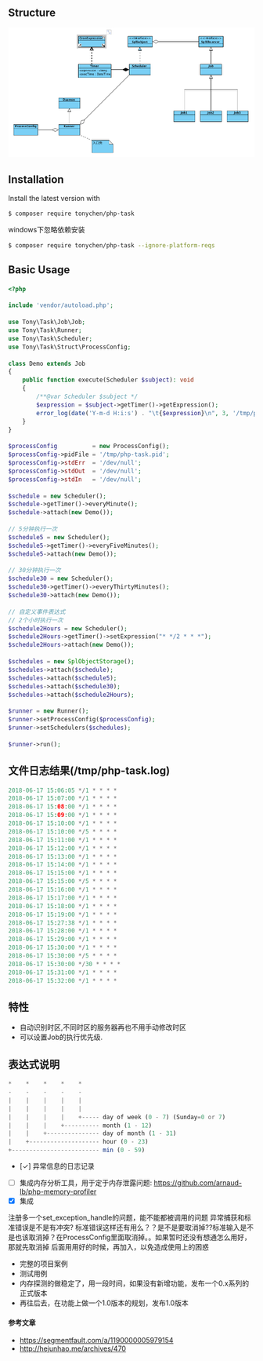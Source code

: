 ## Structure
![uml](media/uml.png)

## Installation
Install the latest version with

```bash
$ composer require tonychen/php-task
```
windows下忽略依赖安装
```bash
$ composer require tonychen/php-task --ignore-platform-reqs
```

## Basic Usage
```php
<?php

include 'vendor/autoload.php';

use Tony\Task\Job\Job;
use Tony\Task\Runner;
use Tony\Task\Scheduler;
use Tony\Task\Struct\ProcessConfig;

class Demo extends Job
{
    public function execute(Scheduler $subject): void
    {
        /**@var Scheduler $subject */
        $expression = $subject->getTimer()->getExpression();
        error_log(date('Y-m-d H:i:s') . "\t{$expression}\n", 3, '/tmp/php-task.log');
    }
}

$processConfig          = new ProcessConfig();
$processConfig->pidFile = '/tmp/php-task.pid';
$processConfig->stdErr  = '/dev/null';
$processConfig->stdOut  = '/dev/null';
$processConfig->stdIn   = '/dev/null';

$schedule = new Scheduler();
$schedule->getTimer()->everyMinute();
$schedule->attach(new Demo());

// 5分钟执行一次
$schedule5 = new Scheduler();
$schedule5->getTimer()->everyFiveMinutes();
$schedule5->attach(new Demo());

// 30分钟执行一次
$schedule30 = new Scheduler();
$schedule30->getTimer()->everyThirtyMinutes();
$schedule30->attach(new Demo());

// 自定义事件表达式
// 2个小时执行一次
$schedule2Hours = new Scheduler();
$schedule2Hours->getTimer()->setExpression("* */2 * * *");
$schedule2Hours->attach(new Demo());

$schedules = new SplObjectStorage();
$schedules->attach($schedule);
$schedules->attach($schedule5);
$schedules->attach($schedule30);
$schedules->attach($schedule2Hours);

$runner = new Runner();
$runner->setProcessConfig($processConfig);
$runner->setSchedulers($schedules);

$runner->run();
```

## 文件日志结果(/tmp/php-task.log)
```php
2018-06-17 15:06:05	*/1 * * * *
2018-06-17 15:07:00	*/1 * * * *
2018-06-17 15:08:00	*/1 * * * *
2018-06-17 15:09:00	*/1 * * * *
2018-06-17 15:10:00	*/1 * * * *
2018-06-17 15:10:00	*/5 * * * *
2018-06-17 15:11:00	*/1 * * * *
2018-06-17 15:12:00	*/1 * * * *
2018-06-17 15:13:00	*/1 * * * *
2018-06-17 15:14:00	*/1 * * * *
2018-06-17 15:15:00	*/1 * * * *
2018-06-17 15:15:00	*/5 * * * *
2018-06-17 15:16:00	*/1 * * * *
2018-06-17 15:17:00	*/1 * * * *
2018-06-17 15:18:00	*/1 * * * *
2018-06-17 15:19:00	*/1 * * * *
2018-06-17 15:27:38	*/1 * * * *
2018-06-17 15:28:00	*/1 * * * *
2018-06-17 15:29:00	*/1 * * * *
2018-06-17 15:30:00	*/1 * * * *
2018-06-17 15:30:00	*/5 * * * *
2018-06-17 15:30:00	*/30 * * * *
2018-06-17 15:31:00	*/1 * * * *
2018-06-17 15:32:00	*/1 * * * *
```

## 特性
- 自动识别时区,不同时区的服务器再也不用手动修改时区
- 可以设置Job的执行优先级.

## 表达式说明
```php
*    *    *    *    *
-    -    -    -    -
|    |    |    |    |
|    |    |    |    |
|    |    |    |    +----- day of week (0 - 7) (Sunday=0 or 7)
|    |    |    +---------- month (1 - 12)
|    |    +--------------- day of month (1 - 31)
|    +-------------------- hour (0 - 23)
+------------------------- min (0 - 59)
```

- [✓] 异常信息的日志记录
- [ ] 集成内存分析工具，用于定于内存泄露问题: https://github.com/arnaud-lb/php-memory-profiler
- [x] 集成

注册多一个set_exception_handle的问题，能不能都被调用的问题
异常捕获和标准错误是不是有冲突? 标准错误这样还有用么？？是不是要取消掉??标准输入是不是也该取消掉？在ProcessConfig里面取消掉。。如果暂时还没有想通怎么用好，那就先取消掉
  后面用用好的时候，再加入，以免造成使用上的困惑
  
- 完整的项目案例
- 测试用例
- 内存探测的做稳定了，用一段时间，如果没有新增功能，发布一个0.x系列的正式版本
- 再往后去，在功能上做一个1.0版本的规划，发布1.0版本

#### 参考文章
- https://segmentfault.com/a/1190000005979154
- http://hejunhao.me/archives/470
